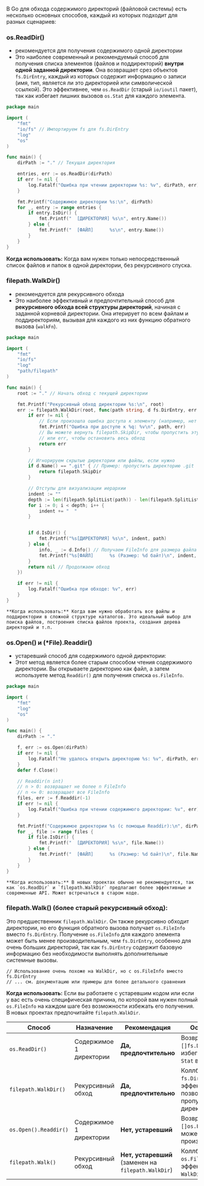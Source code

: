 В Go для обхода содержимого директорий (файловой системы) есть несколько основных способов, каждый из которых подходит для разных сценариев:

### os.ReadDir() 
- рекомендуется для получения содержимого одной директории
- Это наиболее современный и рекомендуемый способ для получения списка элементов (файлов и поддиректорий) **внутри одной заданной директории**. Она возвращает срез объектов `fs.DirEntry`, каждый из которых содержит информацию о записи (имя, тип, является ли это директорией или символической ссылкой). Это эффективнее, чем `os.ReadDir` (старый `io/ioutil` пакет), так как избегает лишних вызовов `os.Stat` для каждого элемента.
    
```go
package main

import (
	"fmt"
	"io/fs" // Импортируем fs для fs.DirEntry
	"log"
	"os"
)

func main() {
	dirPath := "." // Текущая директория

	entries, err := os.ReadDir(dirPath)
	if err != nil {
		log.Fatalf("Ошибка при чтении директории %s: %v", dirPath, err)
	}

	fmt.Printf("Содержимое директории %s:\n", dirPath)
	for _, entry := range entries {
		if entry.IsDir() {
			fmt.Printf("  [ДИРЕКТОРИЯ] %s\n", entry.Name())
		} else {
			fmt.Printf("  [ФАЙЛ]      %s\n", entry.Name())
		}
	}
}
```

**Когда использовать:** Когда вам нужен только непосредственный список файлов и папок в одной директории, без рекурсивного спуска.


### filepath.WalkDir() 
- рекомендуется для рекурсивного обхода 
- Это наиболее эффективный и предпочтительный способ для **рекурсивного обхода всей структуры директорий**, начиная с заданной корневой директории. Она итерирует по всем файлам и поддиректориям, вызывая для каждого из них функцию обратного вызова (`walkFn`).
    
```go
package main

import (
	"fmt"
	"io/fs"
	"log"
	"path/filepath"
)

func main() {
	root := "." // Начать обход с текущей директории

	fmt.Printf("Рекурсивный обход директории %s:\n", root)
	err := filepath.WalkDir(root, func(path string, d fs.DirEntry, err error) error {
		if err != nil {
			// Если произошла ошибка доступа к элементу (например, нет прав)
			fmt.Printf("Ошибка при доступе к %q: %v\n", path, err)
			// Вы можете вернуть filepath.SkipDir, чтобы пропустить эту директорию
			// или err, чтобы остановить весь обход
			return err
		}

		// Игнорируем скрытые директории или файлы, если нужно
		if d.Name() == ".git" { // Пример: пропустить директорию .git
			return filepath.SkipDir
		}

		// Отступы для визуализации иерархии
		indent := ""
		depth := len(filepath.SplitList(path)) - len(filepath.SplitList(root))
		for i := 0; i < depth; i++ {
			indent += "  "
		}


		if d.IsDir() {
			fmt.Printf("%s[ДИРЕКТОРИЯ] %s\n", indent, path)
		} else {
			info, _ := d.Info() // Получаем FileInfo для размера файла
			fmt.Printf("%s[ФАЙЛ]      %s (Размер: %d байт)\n", indent, path, info.Size())
		}
		return nil // Продолжаем обход
	})

	if err != nil {
		log.Fatalf("Ошибка при обходе: %v", err)
	}
}
```
    
    **Когда использовать:** Когда вам нужно обработать все файлы и поддиректории в сложной структуре каталогов. Это идеальный выбор для поиска файлов, построения списка файлов проекта, создания дерева директорий и т.п.
    
### os.Open() и (\*File).Readdir() 
- устаревший способ для содержимого одной директории:
- Этот метод является более старым способом чтения содержимого директории. Вы открываете директорию как файл, а затем используете метод `Readdir()` для получения списка `os.FileInfo`.
```go
package main

import (
	"fmt"
	"log"
	"os"
)

func main() {
	dirPath := "."

	f, err := os.Open(dirPath)
	if err != nil {
		log.Fatalf("Не удалось открыть директорию %s: %v", dirPath, err)
	}
	defer f.Close()

	// Readdir(n int)
	// n > 0: возвращает не более n FileInfo
	// n <= 0: возвращает все FileInfo
	files, err := f.Readdir(-1)
	if err != nil {
		log.Fatalf("Ошибка при чтении содержимого директории: %v", err)
	}

	fmt.Printf("Содержимое директории %s (с помощью Readdir):\n", dirPath)
	for _, file := range files {
		if file.IsDir() {
			fmt.Printf("  [ДИРЕКТОРИЯ] %s\n", file.Name())
		} else {
			fmt.Printf("  [ФАЙЛ]      %s (Размер: %d байт)\n", file.Name(), file.Size())
		}
	}
}
```
    
    **Когда использовать:** В новых проектах обычно не рекомендуется, так как `os.ReadDir` и `filepath.WalkDir` предлагают более эффективные и современные API. Может встречаться в старом коде.
    
### filepath.Walk() (более старый рекурсивный обход):
Это предшественник `filepath.WalkDir`. Он также рекурсивно обходит директории, но его функция обратного вызова получает `os.FileInfo` вместо `fs.DirEntry`. Получение `os.FileInfo` для каждого элемента может быть менее производительным, чем `fs.DirEntry`, особенно для очень больших директорий, так как `fs.DirEntry` содержит базовую информацию без необходимости выполнять дополнительные системные вызовы.

```
// Использование очень похоже на WalkDir, но с os.FileInfo вместо fs.DirEntry
// ... см. документацию или примеры для более детального сравнения
```
   
**Когда использовать:** Если вы работаете с устаревшим кодом или если у вас есть очень специфическая причина, по которой вам нужен полный `os.FileInfo` на каждом шаге без возможности избежать его получения. В новых проектах предпочитайте `filepath.WalkDir`.



| Способ                | Назначение              | Рекомендация                                        | Особенности                                                                  |
| --------------------- | ----------------------- | --------------------------------------------------- | ---------------------------------------------------------------------------- |
| `os.ReadDir()`        | Содержимое 1 директории | **Да, предпочтительно**                             | Возвращает `[]fs.DirEntry`, избегает лишних `Stat` вызовов.                  |
| `filepath.WalkDir()`  | Рекурсивный обход       | **Да, предпочтительно**                             | Коллбэк получает `fs.DirEntry`, эффективен, позволяет пропускать директории. |
| `os.Open().Readdir()` | Содержимое 1 директории | **Нет, устаревший**                                 | Возвращает `[]os.FileInfo`, может быть менее производительным.               |
| `filepath.Walk()`     | Рекурсивный обход       | **Нет, устаревший** (заменен на `filepath.WalkDir`) | Коллбэк получает `os.FileInfo`, менее эффективен, чем `WalkDir`.             |


